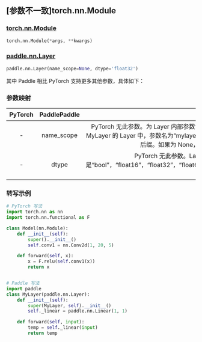 ## [参数不一致]torch.nn.Module

### [torch.nn.Module](https://pytorch.org/docs/stable/generated/torch.nn.Module.html?highlight=torch+nn+module#torch.nn.Module)

```python
torch.nn.Module(*args, **kwargs)
```

### [paddle.nn.Layer](https://www.paddlepaddle.org.cn/documentation/docs/zh/api/paddle/nn/Layer_cn.html)

```python
paddle.nn.Layer(name_scope=None, dtype='float32')
```

其中 Paddle 相比 PyTorch 支持更多其他参数，具体如下：

### 参数映射

| PyTorch | PaddlePaddle |                             备注                             |
| :-----: | :----------: | :----------------------------------------------------------: |
|    -    |  name_scope  | PyTorch 无此参数。为 Layer 内部参数命名而采用的名称前缀。如果前缀为“mylayer”，在一个类名为 MyLayer 的 Layer 中，参数名为“mylayer_0.w_n”，其中 w 是参数的名称，n 为自动生成的具有唯一性的后缀。如果为 None，前缀名将为小写的类名。默认值为 None。 |
|    -    |    dtype     | PyTorch 无此参数。Layer 中参数数据类型。如果设置为 str，则可以是“bool”，“float16”，“float32”，“float64”，“int8”，“int16”，“int32”，“int64”，“uint8”或“uint16”。默认值为 "float32"。 |


### 转写示例
```python
# PyTorch 写法
import torch.nn as nn
import torch.nn.functional as F

class Model(nn.Module):
    def __init__(self):
        super().__init__()
        self.conv1 = nn.Conv2d(1, 20, 5)

    def forward(self, x):
        x = F.relu(self.conv1(x))
        return x


# Paddle 写法
import paddle
class MyLayer(paddle.nn.Layer):
    def __init__(self):
        super(MyLayer, self).__init__()
        self._linear = paddle.nn.Linear(1, 1)

    def forward(self, input):
        temp = self._linear(input)
        return temp
```
